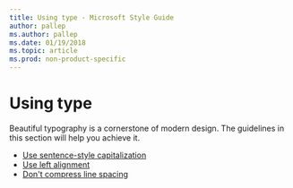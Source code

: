 ```yaml
---
title: Using type - Microsoft Style Guide
author: pallep
ms.author: pallep
ms.date: 01/19/2018
ms.topic: article
ms.prod: non-product-specific
---
```


# Using type

Beautiful typography is a cornerstone of modern design. The guidelines in this section will help you achieve it. 

  - [Use sentence-style capitalization](~/text-formatting/using-type/use-sentence-style-capitalization.md)
  - [Use left alignment](~/text-formatting/using-type/use-left-alignment.md)
  - [Don't compress line spacing](~/text-formatting/using-type/dont-compress-line-spacing.md)
